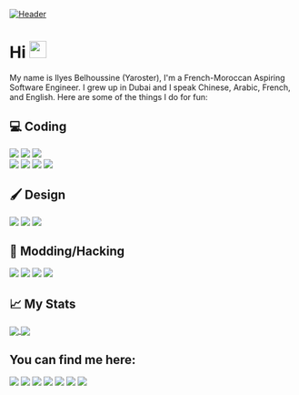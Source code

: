 [![Header](https://raw.githubusercontent.com/Yaroster/yaro/main/readme_banner.svg "Header")](https://yaroster.github.io/)
# Hi <img src="https://raw.githubusercontent.com/MartinHeinz/MartinHeinz/master/wave.gif" width="30px">
My name is Ilyes Belhoussine (Yaroster), I'm a French-Moroccan Aspiring Software Engineer. I grew up in Dubai and I speak Chinese, Arabic, French, and English.
Here are some of the things I do for fun:

## 💻 Coding
![](https://img.shields.io/badge/html5%20-%23E34F26.svg?&style=for-the-badge&logo=html5&logoColor=white)
![](https://img.shields.io/badge/css3%20-%231572B6.svg?&style=for-the-badge&logo=css3&logoColor=white)
![](https://img.shields.io/badge/javascript%20-%23323330.svg?&style=for-the-badge&logo=javascript&logoColor=%23F7DF1E)
<br>
![](https://img.shields.io/badge/swift-%23FA7343.svg?&style=for-the-badge&logo=swift&logoColor=white)
![](https://img.shields.io/badge/python%20-%2314354C.svg?&style=for-the-badge&logo=python&logoColor=white)
![](https://img.shields.io/badge/c%23%20-%23239120.svg?&style=for-the-badge&logo=c-sharp&logoColor=white)
![](https://img.shields.io/badge/java-%23ED8B00.svg?&style=for-the-badge&logo=java&logoColor=white)

## 🖌️ Design
![](https://img.shields.io/badge/figma%20-%23F24E1E.svg?&style=for-the-badge&logo=figma&logoColor=white)
![](https://img.shields.io/badge/adobe%20illustrator%20-%23FF9A00.svg?&style=for-the-badge&logo=adobe%20illustrator&logoColor=white)
![](https://img.shields.io/badge/adobe%20photoshop%20-%2331A8FF.svg?&style=for-the-badge&logo=adobe%20photoshop&logoColor=white)

## 🔧 Modding/Hacking
![](https://img.shields.io/badge/-Raspberry%20Pi-C51A4A?style=for-the-badge&logo=Raspberry-Pi)
![](https://img.shields.io/badge/-Arduino-00979D?style=for-the-badge&logo=Arduino&logoColor=white)
![](https://img.shields.io/badge/unity%20-%23000000.svg?&style=for-the-badge&logo=unity&logoColor=white)
![](https://img.shields.io/badge/Windows-0078D6?style=for-the-badge&logo=windows&logoColor=white)

## &#x1f4c8; My Stats
<a href="https://github.com/yaroster/github-readme-stats">
  <img align="center" src="https://github-readme-stats.vercel.app/api?username=Yaroster&show_icons=true&theme=dark&icon_color=fff" />
</a>
<a href="https://github.com/yaroster/github-readme-stats">
  <img align="center" src="https://github-readme-stats.vercel.app/api/top-langs/?username=Yaroster&layout=compact&theme=dark"/>
</a>

## You can find me here:
[![](https://img.shields.io/badge/Youtube%20-%23FF0000.svg?&style=for-the-badge&logo=YouTube&logoColor=white)](https://www.youtube.com/channel/UCfPxODJFdt9Y08je7Lv_uXw)
[![](https://img.shields.io/badge/Reddit-FF4500?style=for-the-badge&logo=reddit&logoColor=white)](https://www.reddit.com/user/Yaroster)
[![](https://img.shields.io/badge/Gmail-D14836?style=for-the-badge&logo=gmail&logoColor=white)](mailto:yaroster2@gmail.com)
[![](https://img.shields.io/badge/Instagram%20-%23E4405F.svg?&style=for-the-badge&logo=Instagram&logoColor=white)](https://instagram.com/Yaroster)
[![](https://img.shields.io/badge/Tumblr%20-%2336465D.svg?&style=for-the-badge&logo=Tumblr&logoColor=white)](https://yaroster.tumblr.com)
[![](https://img.shields.io/badge/Twitter%20-%231DA1F2.svg?&style=for-the-badge&logo=Twitter&logoColor=white)](https://twitter.com/Yaroster)
[![](https://img.shields.io/badge/Discord%20-%237289DA.svg?&style=for-the-badge&logo=discord&logoColor=white)](https://pastebin.com/2TcX8Uef)
